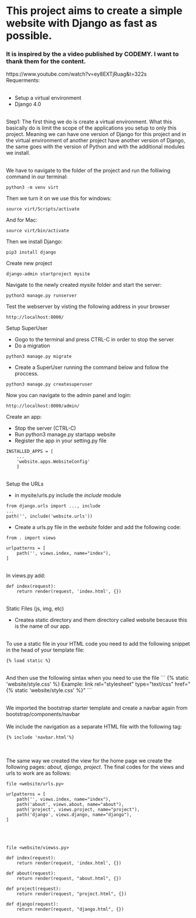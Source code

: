 <h1>This project aims to create a simple website with Django as fast as possible.</h1>

<h3>It is inspired by the a video published by CODEMY. I want to thank them for the content.</h3>
https://www.youtube.com/watch?v=ey8EXTjRuag&t=322s
<br />
Requerments:<br /><br />

- Setup a virtual environment<br />
- Django 4.0<br />
<br />
Step1: The first thing we do is create a virtual environment. What this basically do is limit the scope of the applications you setup to only this project. Meaning we can have one version of Django for this project and in the virtual environment of another project have another version of Django, the same goes with the version of Python and with the additional modules we install.<br /><br />

We have to navigate to the folder of the project and run the folliwing command in our terminal:

```
python3 -m venv virt
```

Then we turn it on we use this for windows:
```
source virt/Scripts/activate
```

And for Mac:
```
source virt/bin/activate
```

Then we install Django:
```
pip3 install django
```

Create new project
```
django-admin startproject mysite
```

Navigate to the newly created <i>mysite</i> folder and start the server:
```
python3 manage.py runserver
```

Test the webserver by visting the following address in your browser
```
http://localhost:8000/
```

Setup SuperUser<br />
- Gogo to the terminal and press CTRL-C in order to stop the server
- Do a migration

```
python3 manage.py migrate
```

- Create a SuperUser running the command below and follow the proccess.
```
python3 manage.py createsuperuser
```

Now you can navigate to the admin panel and login:
```
http://localhost:8000/admin/
```

Create an app:
- Stop the server (CTRL-C)
- Run python3 manage.py startapp website
- Register the app in your setting.py file 
```
INSTALLED_APPS = [
	...
	'website.apps.WebsiteConfig'
	]
```
<br />Setup the URLs
- in mysite/urls.py include the <i>include</i> module
```
from django.urls import ..., include
...
path('', include('website.urls'))
```
- Create a urls.py file in the <i>website</i> folder and add the following code:
```
from . import views

urlpatterns = [
    path('', views.index, name="index"),
]
```
<br />
In views.py add:

```
def index(request):
	return render(request, 'index.html', {})
```
<br />
Static Files (js, img, etc)<br />

- Createa static directory and them directory called website because this is the name of our app.
<br />
To use a static file in your HTML code you need to add the following snippet in the head of your template file:

```
{% load static %}
```

<br />
And then use the following sintax when you need to use the file
```
{%  static 'website/style.css' %}
Example:
link rel="stylesheet" type="text/css" href="{% static 'website/style.css' %}"
```

<br />We imported the bootstrap starter template and create a navbar again from bootstrap/components/navbar
<br /><br />
We include the navigation as a separate HTML file with the following tag:
```
{% include 'navbar.html'%}
```

<br /><br />The same way we created the view for the home page we create the following pages: <i>about, django, project</i>. The final codes for the views and urls to work are as follows:
```
file <website/urls.py>

urlpatterns = [
    path('', views.index, name="index"),
	path('about', views.about, name="about"),
	path('project', views.project, name="project"),
	path('django', views.django, name="django"),
]
```
<br /><br />
```
file <website/viewss.py>

def index(request):
	return render(request, 'index.html', {})

def about(request):
	return render(request, "about.html", {})

def project(request):
	return render(request, "project.html", {})

def django(request):
	return render(request, "django.html", {})
```
